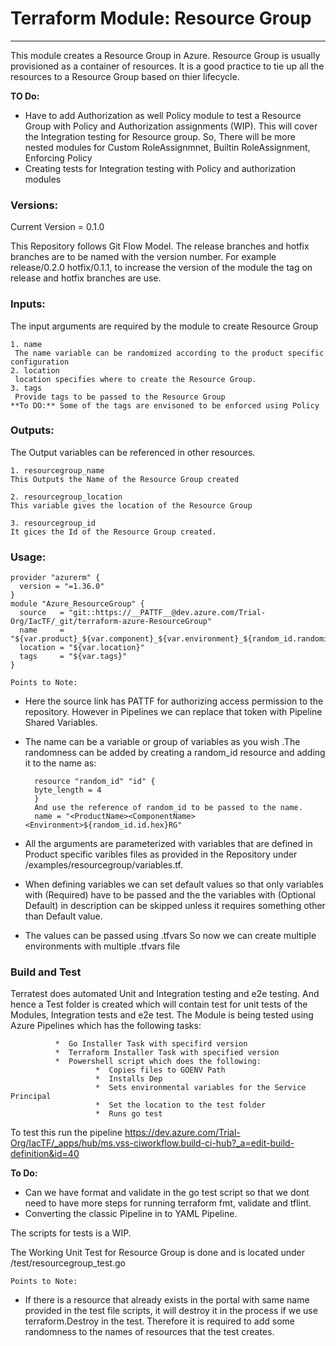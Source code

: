 # Terraform Module: Resource Group
-------------------------------------------------
This module  creates a Resource Group in Azure. Resource Group is usually provisioned as a container of resources. It is a good practice to tie up all the resources to a Resource Group based on thier lifecycle.

**TO Do:** 
* Have to add Authorization as well Policy module to test a Resource Group with Policy and Authorization assignments (WIP). This will cover the Integration testing for Resource group. So, There will be more nested modules for Custom RoleAssignmnet, Builtin RoleAssignment, Enforcing Policy
* Creating tests for Integration testing with Policy and authorization modules

### **Versions:**
Current Version = 0.1.0

This Repository follows Git Flow Model. The release branches and hotfix branches are to be named with the version number. For example release/0.2.0 hotfix/0.1.1, to increase the version of the module the tag on release and hotfix branches are use.

### **Inputs**:
The input arguments are required by the module to create Resource Group
```
1. name
 The name variable can be randomized according to the product specific configuration
2. location
 location specifies where to create the Resource Group.
3. tags
 Provide tags to be passed to the Resource Group
**To DO:** Some of the tags are envisoned to be enforced using Policy
```

### **Outputs:**
The Output variables can be referenced in other resources.
```
1. resourcegroup_name
This Outputs the Name of the Resource Group created

2. resourcegroup_location
This variable gives the location of the Resource Group

3. resourcegroup_id
It gices the Id of the Resource Group created.
```

### **Usage:**
```
provider "azurerm" {
  version = "=1.36.0"
}
module "Azure_ResourceGroup" {
  source   = "git::https://__PATTF__@dev.azure.com/Trial-Org/IacTF/_git/terraform-azure-ResourceGroup"
  name     = "${var.product}_${var.component}_${var.environment}_${random_id.randomid.hex}"
  location = "${var.location}"
  tags     = "${var.tags}"
}
```
`Points to Note:`
* Here the source link has PATTF for authorizing access permission to the repository. However in Pipelines we can replace that token with Pipeline Shared Variables.

* The name can be a variable or group of variables as you wish .The randomness can be added by creating a random_id resource and adding it to the name as:
  ```
    resource "random_id" "id" {
    byte_length = 4
    }
    And use the reference of random_id to be passed to the name.
    name = "<ProductName><ComponentName><Environment>${random_id.id.hex}RG"
  ```
* All the arguments are parameterized with variables that are defined in Product specific varibles files as provided in the Repository under /examples/resourcegroup/variables.tf. 

* When defining variables we can set default values so that only variables with (Required) have to be passed and the the variables with (Optional Default) in description can be skipped unless it requires something other than Default value.

* The values can be passed using .tfvars So now we can create multiple environments with multiple .tfvars file 

### **Build and Test**
 Terratest does automated Unit and Integration testing and e2e testing. And hence a Test folder is created which will contain test for unit tests of the Modules, Integration tests and e2e test.
 The Module is being tested using Azure Pipelines which has the following tasks:
 
              *  Go Installer Task with specifird version
              *  Terraform Installer Task with specified version
              *  Powershell script which does the following:
                       *  Copies files to GOENV Path
                       *  Installs Dep 
                       *  Sets environmental variables for the Service Principal 
                       *  Set the location to the test folder
                       *  Runs go test
To test this run the pipeline https://dev.azure.com/Trial-Org/IacTF/_apps/hub/ms.vss-ciworkflow.build-ci-hub?_a=edit-build-definition&id=40

**To Do:** 
* Can we have format and validate in the go test script so that we dont need to have more steps for running terraform fmt, validate and tflint.
* Converting the classic Pipeline in to YAML Pipeline.

The scripts for tests is a WIP.

The Working Unit Test for Resource Group is done and is located under /test/resourcegroup_test.go

`Points to Note:`

* If there is a resource that already exists in the portal with same name provided in the test file scripts, it will destroy it in the process if we use terraform.Destroy in the test.
Therefore it is required to add some randomness to the names of resources that the test creates.


